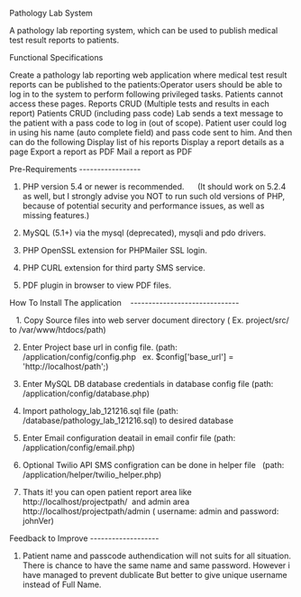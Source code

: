 Pathology Lab System


A pathology lab reporting system, which can be used to publish medical test result reports to patients.

Functional Specifications

Create a pathology lab reporting web application where medical test result reports can be published to the patients:Operator users should be able to log in to the system to perform following privileged tasks. Patients cannot access these pages. Reports CRUD (Multiple tests and results in each report) Patients CRUD (including pass code) Lab sends a text message to the patient with a pass code to log in (out of scope). Patient user could log in using his name (auto complete field) and pass code sent to him. And then can do the following
Display list of his reports Display a report details as a page Export a report as PDF Mail a report as PDF

Pre-Requirements ----------------- 

1. PHP version 5.4 or newer is recommended.      
(It should work on 5.2.4 as well, but I strongly advise you NOT to run such old versions of PHP, because of potential security and performance issues, as well as missing features.)      

2. MySQL (5.1+) via the mysql (deprecated), mysqli and pdo drivers.      

3. PHP OpenSSL extension for PHPMailer SSL login.      

4. PHP CURL extension for third party SMS service.      

5. PDF plugin in browser to view PDF files.       

How To Install The application    ------------------------------


   1. Copy Source files into web server document directory ( Ex. project/src/ to /var/www/htdocs/path)
   
   2. Enter Project base url in config file. (path: /application/config/config.php   ex. $config['base_url'] =             'http://localhost/path';)
   
   3. Enter MySQL DB database credentials in database config file (path: /application/config/database.php)
   
   4. Import pathology_lab_121216.sql file (path: /database/pathology_lab_121216.sql) to desired database
   
   5. Enter Email configuration deatail in email confir file (path: /application/config/email.php)
   
   6. Optional Twilio API SMS configration can be done in helper file   (path: /application/helper/twilio_helper.php)
   
   7. Thats it! you can open patient report area like http://localhost/projectpath/  and admin area http://localhost/projectpath/admin         ( username: admin and password: johnVer)
   
   
   
   Feedback to Improve -------------------    
   
   1. Patient name and passcode authendication will not suits for all situation. There is chance to have the same name and same    password. However i have managed to prevent dublicate But better to give unique username instead of Full Name.    
